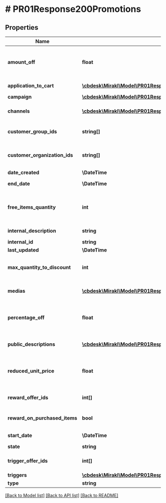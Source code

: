 # # PR01Response200Promotions

## Properties

Name | Type | Description | Notes
------------ | ------------- | ------------- | -------------
**amount_off** | **float** | The amount off of the promotion. &lt;br/&gt;Only applicable when promotion is of type &lt;code&gt;AMOUNT_OFF&lt;/code&gt;, null otherwise | [optional]
**application_to_cart** | [**\cbdesk\Mirakl\Model\PR01Response200PromotionsApplicationToCart[]**](PR01Response200PromotionsApplicationToCart.md) | If applicable, returns promo code associated to the promotion | [optional]
**campaign** | [**\cbdesk\Mirakl\Model\PR01Response200PromotionsCampaign**](PR01Response200PromotionsCampaign.md) |  | [optional]
**channels** | [**\cbdesk\Mirakl\Model\PR01Response200PromotionsChannels[]**](PR01Response200PromotionsChannels.md) | Channels on which the promotion is applied. If none, promotion applied on all channels | [optional]
**customer_group_ids** | **string[]** | The customer groups on which the promotion is applied. If none, promotion applies to all customer groups. | [optional]
**customer_organization_ids** | **string[]** | The customer organizations on which the promotion is applied. If none, promotion applies to all customer organizations. | [optional]
**date_created** | **\DateTime** | Creation date of the promotion | [optional]
**end_date** | **\DateTime** | End date of the promotion period of activity | [optional]
**free_items_quantity** | **int** | The free item target quantity of the promotion. &lt;br/&gt;Only applicable when promotion is of type &lt;code&gt;FREE_ITEMS&lt;/code&gt;, null otherwise | [optional]
**internal_description** | **string** | Internal description of the promotion, set by the shop | [optional]
**internal_id** | **string** | Promotion identifier | [optional]
**last_updated** | **\DateTime** | Last update date of the promotion | [optional]
**max_quantity_to_discount** | **int** | Maximum quantity of items on which a percentage off discount applies. Only applicable when promotion is of type PERCENTAGE_OFF, null otherwise | [optional]
**medias** | [**\cbdesk\Mirakl\Model\PR01Response200PromotionsMedias[]**](PR01Response200PromotionsMedias.md) | The medias associated with this promotion, with the locales they apply to | [optional]
**percentage_off** | **float** | The percentage off of the promotion. &lt;br/&gt;Only applicable when promotion is of type &lt;code&gt;PERCENTAGE_OFF&lt;/code&gt;, null otherwise | [optional]
**public_descriptions** | [**\cbdesk\Mirakl\Model\PR01Response200PromotionsPublicDescriptions[]**](PR01Response200PromotionsPublicDescriptions.md) | The public descriptions of the promotion, with the locales they apply to | [optional]
**reduced_unit_price** | **float** | The new offer’s unit price triggered by the promotion. &lt;br/&gt;Only applicable when promotion is of type &lt;code&gt;REDUCED_UNIT_PRICE&lt;/code&gt;, null otherwise. | [optional]
**reward_offer_ids** | **int[]** | Offers used as reward in the promotion, according to the requested reward_offer_ids | [optional]
**reward_on_purchased_items** | **bool** | Specifies if the promotion&#39;s reward applies to purchased items or to a specific selection | [optional]
**start_date** | **\DateTime** | Start date of the promotion period of activity | [optional]
**state** | **string** | Promotion state | [optional]
**trigger_offer_ids** | **int[]** | Offers which trigger the promotion, according to the requested trigger_offer_ids | [optional]
**triggers** | [**\cbdesk\Mirakl\Model\PR01Response200PromotionsTriggers[]**](PR01Response200PromotionsTriggers.md) | Triggers of the promotion | [optional]
**type** | **string** | Promotion type | [optional]

[[Back to Model list]](../../README.md#models) [[Back to API list]](../../README.md#endpoints) [[Back to README]](../../README.md)
